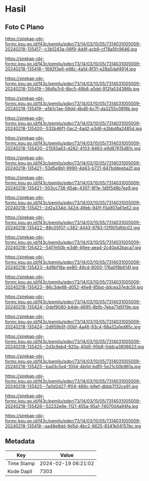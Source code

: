 # Hasil

## Foto C Plano

https://sirekap-obj-formc.kpu.go.id/f43c/pemilu/pdpr/73/14/03/10/05/7314031005009-20240218-135417--c3b1243a-06f9-4d4f-acb9-cf78a5fc9646.jpg

https://sirekap-obj-formc.kpu.go.id/f43c/pemilu/pdpr/73/14/03/10/05/7314031005009-20240218-135418--1692f3e6-e98c-4a1d-8f31-e28a5daf4914.jpg

https://sirekap-obj-formc.kpu.go.id/f43c/pemilu/pdpr/73/14/03/10/05/7314031005009-20240218-135419--36dfa7c6-8bc5-48b8-a5dd-912fa534386b.jpg

https://sirekap-obj-formc.kpu.go.id/f43c/pemilu/pdpr/73/14/03/10/05/7314031005009-20240218-135419--a5b1c1ae-59dd-4bd8-bc7f-da3255c08f8b.jpg

https://sirekap-obj-formc.kpu.go.id/f43c/pemilu/pdpr/73/14/03/10/05/7314031005009-20240218-135420--532b46f1-0ac2-4ad2-a3d6-e2bbd8a2485d.jpg

https://sirekap-obj-formc.kpu.go.id/f43c/pemilu/pdpr/73/14/03/10/05/7314031005009-20240218-135420--21593a83-d282-4103-8463-e9d87615d81c.jpg

https://sirekap-obj-formc.kpu.go.id/f43c/pemilu/pdpr/73/14/03/10/05/7314031005009-20240218-135421--53d5e9b1-9990-4d43-b721-847bddeeba2f.jpg

https://sirekap-obj-formc.kpu.go.id/f43c/pemilu/pdpr/73/14/03/10/05/7314031005009-20240218-135421--503cc738-65ab-4307-8f1e-1d5f5d8b7ee9.jpg

https://sirekap-obj-formc.kpu.go.id/f43c/pemilu/pdpr/73/14/03/10/05/7314031005009-20240218-135421--2d2a334d-342d-49eb-941f-f0a907a61e62.jpg

https://sirekap-obj-formc.kpu.go.id/f43c/pemilu/pdpr/73/14/03/10/05/7314031005009-20240218-135422--88c05f07-c382-4443-9783-f2f905dfdc02.jpg

https://sirekap-obj-formc.kpu.go.id/f43c/pemilu/pdpr/73/14/03/10/05/7314031005009-20240218-135422--54f7e50b-e3d6-46ee-aea4-2c40a42baca7.jpg

https://sirekap-obj-formc.kpu.go.id/f43c/pemilu/pdpr/73/14/03/10/05/7314031005009-20240218-135423--4d9bf18a-ee80-48cd-8000-176a0f8b614f.jpg

https://sirekap-obj-formc.kpu.go.id/f43c/pemilu/pdpr/73/14/03/10/05/7314031005009-20240218-135423--86c3de88-d052-46e8-85bd-ddcea37edc59.jpg

https://sirekap-obj-formc.kpu.go.id/f43c/pemilu/pdpr/73/14/03/10/05/7314031005009-20240218-135424--0def9080-b4de-4695-8bfb-7eba71d5f19e.jpg

https://sirekap-obj-formc.kpu.go.id/f43c/pemilu/pdpr/73/14/03/10/05/7314031005009-20240218-135424--2d959b5f-00bf-4a46-93c4-68a32a1ed85c.jpg

https://sirekap-obj-formc.kpu.go.id/f43c/pemilu/pdpr/73/14/03/10/05/7314031005009-20240218-135425--2d3c9eb4-920a-40d5-95b8-0ddca3806623.jpg

https://sirekap-obj-formc.kpu.go.id/f43c/pemilu/pdpr/73/14/03/10/05/7314031005009-20240218-135425--bad3c5e4-1004-4b0d-bdf0-5e21c00b961a.jpg

https://sirekap-obj-formc.kpu.go.id/f43c/pemilu/pdpr/73/14/03/10/05/7314031005009-20240218-135425--7a0d2d27-ff04-466c-b9ef-dbbb7f32ce91.jpg

https://sirekap-obj-formc.kpu.go.id/f43c/pemilu/pdpr/73/14/03/10/05/7314031005009-20240218-135426--52232e6e-1121-455a-95a1-74070d4a94fa.jpg

https://sirekap-obj-formc.kpu.go.id/f43c/pemilu/pdpr/73/14/03/10/05/7314031005009-20240218-135418--aa48e8dd-9d5d-4bc2-8625-8341b04157bc.jpg


## Metadata

| Key        | Value               |
| ---------- | ------------------- |
| Time Stamp | 2024-02-19 06:21:02 |
| Kode Dapil | 7303                |



